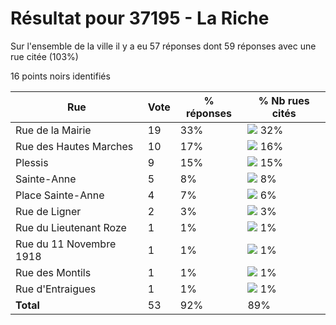 # Résultat pour 37195 - La Riche

Sur l'ensemble de la ville il y a eu 57 réponses dont 59 réponses avec une rue citée (103%)

16 points noirs identifiés

| Rue | Vote | % réponses | % Nb rues cités|
|-----|------|------------|----------------|
| Rue de la Mairie | 19 | 33% | <img src="../../img/bar_32.gif" />&nbsp;32%|
| Rue des Hautes Marches | 10 | 17% | <img src="../../img/bar_16.gif" />&nbsp;16%|
| Plessis | 9 | 15% | <img src="../../img/bar_15.gif" />&nbsp;15%|
| Sainte-Anne | 5 | 8% | <img src="../../img/bar_8.gif" />&nbsp;8%|
| Place Sainte-Anne | 4 | 7% | <img src="../../img/bar_6.gif" />&nbsp;6%|
| Rue de Ligner | 2 | 3% | <img src="../../img/bar_3.gif" />&nbsp;3%|
| Rue du Lieutenant Roze | 1 | 1% | <img src="../../img/bar_1.gif" />&nbsp;1%|
| Rue du 11 Novembre 1918 | 1 | 1% | <img src="../../img/bar_1.gif" />&nbsp;1%|
| Rue des Montils | 1 | 1% | <img src="../../img/bar_1.gif" />&nbsp;1%|
| Rue d'Entraigues | 1 | 1% | <img src="../../img/bar_1.gif" />&nbsp;1%|
| **Total** | 53 | 92% | 89%|
